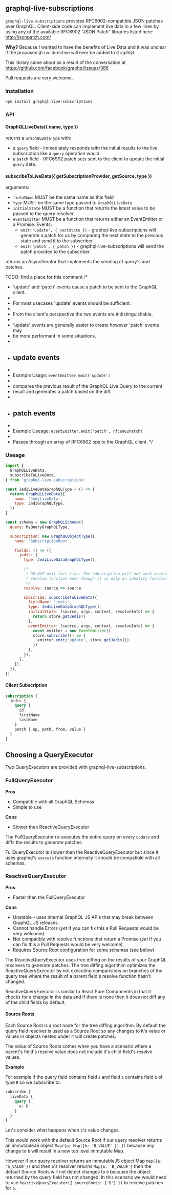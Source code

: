 ## graphql-live-subscriptions

`graphql-live-subscriptions` provides RFC6902-compatible JSON patches over GraphQL. Client-side code can implement live data in a few lines by using any of the available RFC6902 "JSON Patch" libraries listed here: http://jsonpatch.com/

**Why?** Because I wanted to have the benefits of Live Data and it was unclear if the proposed `@live` directive will ever be added to GraphQL.

This library came about as a result of the conversation at https://github.com/facebook/graphql/issues/386

Pull requests are very welcome.

### Installation
`npm install graphql-live-subscriptions`

### API

#### GraphQLLiveData({ name, type })

returns a `GraphQLDataType` with:
* a `query` field - immediately responds with the initial results to the live subscription like a `query` operation would.
* a `patch` field - RFC6902 patch sets sent to the client to update the initial `query` data.

#### subscribeToLiveData({ getSubscriptionProvider, getSource, type })

arguments:
* `fieldName` MUST be the same name as this field
* `type` MUST be the same type passed to `GraphQLLiveData`
* `initialState` MUST be a function that returns the latest value to be passed to the query resolver.
* `eventEmitter` MUST be a function that returns either an EventEmitter or a Promise. Events:
  * `emit('update', { nextState })` - graphql-live-subscriptions will generate a patch for us by comparing the next state to the previous state and send it to the subscriber.
  * `emit('patch', { patch })` - graphql-live-subscriptions will send the patch provided to the subscriber.

returns an AsyncIterator that implements the sending of query's and patches.

TODO: find a place for this comment
/*
 * 'update' and 'patch' events cause a patch to be sent to the GraphQL client.
 *
 * For most usecases 'update' events should be sufficient.
 *
 * From the client's perspective the two events are indistinguishable.
 *
 * 'update' events are generally easier to create however 'patch' events may
 * be more performant in some situations.
 *
 * ## update events
 *
 * Example Usage: `eventEmitter.emit('update')`
 *
 * compares the previous result of the GraphQL Live Query to the current
 * result and generates a patch based on the diff.
 *
 * ## patch events
 *
 * Example Useage: `eventEmitter.emit('patch', rfc6902Patch)`
 *
 * Passes through an array of RFC6902 ops to the GraphQL client.
 */


### Useage

```js
import {
  GraphQLLiveData,
  subscribeToLiveData,
} from 'graphql-live-subscriptions'

const JediLiveDataGraphQLType = () => {
  return GraphQLLiveData({
    name: 'JediLiveData',
    type: JediGraphQLType,
  })
}

const schema = new GraphQLSchema({
  query: MyQueryGraphQLType,

  subscription: new GraphQLObjectType({
    name: 'SubscriptionRoot',

    fields: () => ({
      jedis: {
        type: JediLiveDataGraphQLType(),

        /*
         * DO NOT omit this line. The subscription will not work without a
         * resolve function even though it is only an identity function.
         */
        resolve: source => source

        subscribe: subscribeToLiveData({
          fieldName: 'jedis',
          type: JediLiveDataGraphQLType(),
          initialState: (source, args, context, resolveInfo) => {
            return store.getJedis()
          },
          eventEmitter: (source, args, context, resolveInfo) => {
            const emitter = new EventEmitter()
            store.subscribe(() => {
              emitter.emit('update', store.getJedis())
            })
          },
        }),
      },
    }),
  }),
})
```

#### Client Subscription

```graphql
subscription {
  jedis {
    query {
      id
      firstName
      lastName
    }
    patch { op, path, from, value }
  }
}
```

## Choosing a QueryExecutor

Two QueryExecutors are provided with graphql-live-subscriptions.

### FullQueryExecutor

**Pros**

* Compatible with all GraphQL Schemas
* Simple to use

**Cons**

* Slower then ReactiveQueryExecutor

The FullQueryExecutor re-executes the entire query on every `update` and diffs
the results to generate patches.

FullQueryExecutor is slower then the ReactiveQueryExecutor but since it uses
graphql's `execute` function internally it should be compatible with all
schemas.

### ReactiveQueryExecutor

**Pros**

* Faster then the FullQueryExecutor

**Cons**

* Unstable - uses internal GraphQL JS APIs that may break between GraphQL JS releases.
* Cannot handle Errors (*yet* If you can fix this a Pull Requests would be very
  welcome)
* Not compatible with resolve functions that return a Promise (*yet* If you can fix this a Pull Requests would be very
  welcome)
* Requires Source Root configuration for some schemas (see below)

The ReactiveQueryExecutor uses tree diffing on the results of your
GraphQL resolvers to generate patches. The tree diffing algorithim optimizes the
ReactiveQueryExecutor by not executing comparisions on branches of the query
tree where the result of a parent field's resolve function hasn't changed.

ReactiveQueryExecutor is similar to React Pure Components in that it checks for
a change in the data and if there is none then it does not diff any of the child
fields by default.

#### Source Roots

Each Source Root is a root node for the tree diffing algorithm. By default the
query field resolver is used as a Source Root so any changes to it's value or
values in objects nested under it will create patches.

The value of Source Roots comes when you have a scenario where a parent's
field's resolve value does not include it's child field's resolve values.

**Example**

For example if the query field contains field `a` and field `a` contains field
`b` of type `B` so we subscribe to:

```graphql
subscribe {
  liveData {
    query {
      a: b
    }
  }
}
```

Let's consider what happens when `b`'s value changes.

This would work with the default Source Root if our query resolver
returns an immutableJS object `Map({a: Map({b: 'B_VALUE' }) })` because any
change to `b` will result in a new top level immutable Map.

However if our query resolver returns an immutableJS object Map
`Map({a: 'A_VALUE'})` and then `b`'s resolver returns `Map{b: 'B_VALUE'}` then
the default Source Roots will not detect changes to `b` because the object
returned by the query field has not changed. In this scenario we would need to
use `ReactiveQueryExecutor({ sourceRoots: ['B'] })` to receive patches for `b`.
